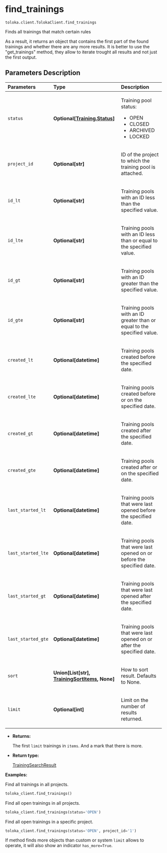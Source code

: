 # find_trainings
`toloka.client.TolokaClient.find_trainings`

Finds all trainings that match certain rules


As a result, it returns an object that contains the first part of the found trainings and whether there
are any more results.
It is better to use the "get_trainings" method, they allow to iterate trought all results
and not just the first output.

## Parameters Description

| Parameters | Type | Description |
| :----------| :----| :-----------|
`status`|**Optional\[[Training.Status](toloka.client.training.Training.Status.md)\]**|<p>Training pool status:<ul><li>OPEN</li><li>CLOSED</li><li>ARCHIVED</li><li>LOCKED</li></ul></p>
`project_id`|**Optional\[str\]**|<p>ID of the project to which the training pool is attached.</p>
`id_lt`|**Optional\[str\]**|<p>Training pools with an ID less than the specified value.</p>
`id_lte`|**Optional\[str\]**|<p>Training pools with an ID less than or equal to the specified value.</p>
`id_gt`|**Optional\[str\]**|<p>Training pools with an ID greater than the specified value.</p>
`id_gte`|**Optional\[str\]**|<p>Training pools with an ID greater than or equal to the specified value.</p>
`created_lt`|**Optional\[datetime\]**|<p>Training pools created before the specified date.</p>
`created_lte`|**Optional\[datetime\]**|<p>Training pools created before or on the specified date.</p>
`created_gt`|**Optional\[datetime\]**|<p>Training pools created after the specified date.</p>
`created_gte`|**Optional\[datetime\]**|<p>Training pools created after or on the specified date.</p>
`last_started_lt`|**Optional\[datetime\]**|<p>Training pools that were last opened before the specified date.</p>
`last_started_lte`|**Optional\[datetime\]**|<p>Training pools that were last opened on or before the specified date.</p>
`last_started_gt`|**Optional\[datetime\]**|<p>Training pools that were last opened after the specified date.</p>
`last_started_gte`|**Optional\[datetime\]**|<p>Training pools that were last opened on or after the specified date.</p>
`sort`|**Union\[List\[str\], [TrainingSortItems](toloka.client.search_requests.TrainingSortItems.md), None\]**|<p>How to sort result. Defaults to None.</p>
`limit`|**Optional\[int\]**|<p>Limit on the number of results returned.</p>

* **Returns:**

  The first `limit` trainings in `items`.
And a mark that there is more.

* **Return type:**

  [TrainingSearchResult](toloka.client.search_results.TrainingSearchResult.md)

**Examples:**

Find all trainings in all projects.

```python
toloka_client.find_trainings()
```

Find all open trainings in all projects.

```python
toloka_client.find_trainings(status='OPEN')
```

Find all open trainings in a specific project.

```python
toloka_client.find_trainings(status='OPEN', project_id='1')
```

If method finds more objects than custom or system `limit` allows to operate, it will also show an indicator `has_more=True`.

